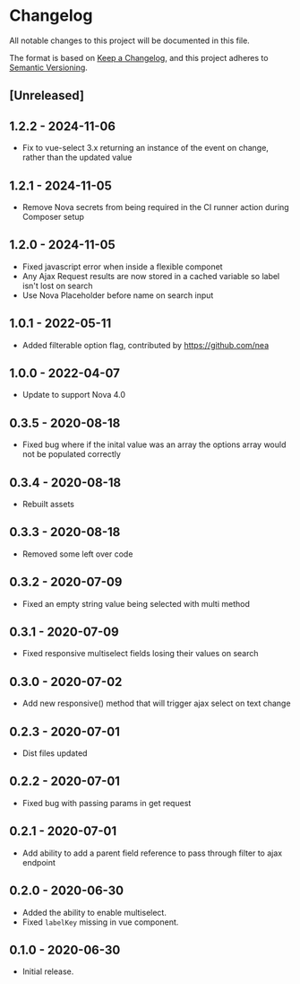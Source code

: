 # Changelog
All notable changes to this project will be documented in this file.

The format is based on [Keep a Changelog](https://keepachangelog.com/en/1.0.0/),
and this project adheres to [Semantic Versioning](https://semver.org/spec/v2.0.0.html).

## [Unreleased]

## 1.2.2 - 2024-11-06

- Fix to vue-select 3.x returning an instance of the event on change, rather than the updated value

## 1.2.1 - 2024-11-05

- Remove Nova secrets from being required in the CI runner action during Composer setup

## 1.2.0 - 2024-11-05

- Fixed javascript error when inside a flexible componet
- Any Ajax Request results are now stored in a cached variable so label isn't lost on search 
- Use Nova Placeholder before name on search input

## 1.0.1 - 2022-05-11

- Added filterable option flag, contributed by https://github.com/nea

## 1.0.0 - 2022-04-07

- Update to support Nova 4.0 
## 0.3.5 - 2020-08-18

- Fixed bug where if the inital value was an array the options array would not be populated correctly

## 0.3.4 - 2020-08-18

- Rebuilt assets

## 0.3.3 - 2020-08-18

- Removed some left over code

## 0.3.2 - 2020-07-09

- Fixed an empty string value being selected with multi method

## 0.3.1 - 2020-07-09

- Fixed responsive multiselect fields losing their values on search

## 0.3.0 - 2020-07-02

- Add new responsive() method that will trigger ajax select on text change

## 0.2.3 - 2020-07-01

- Dist files updated

## 0.2.2 - 2020-07-01

- Fixed bug with passing params in get request

## 0.2.1 - 2020-07-01

- Add ability to add a parent field reference to pass through filter to ajax endpoint

## 0.2.0 - 2020-06-30

- Added the ability to enable multiselect.
- Fixed `labelKey` missing in vue component.

## 0.1.0 - 2020-06-30

- Initial release.
